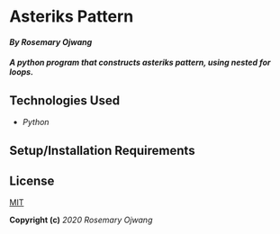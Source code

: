 # Asteriks Pattern

#### _By Rosemary Ojwang_
#### _A python program that constructs asteriks pattern, using nested for loops._

## Technologies Used
* _Python_

## Setup/Installation Requirements

## License
[MIT](https://opensource.org/licenses/MIT)

**Copyright (c)** _2020_ _Rosemary Ojwang_ 